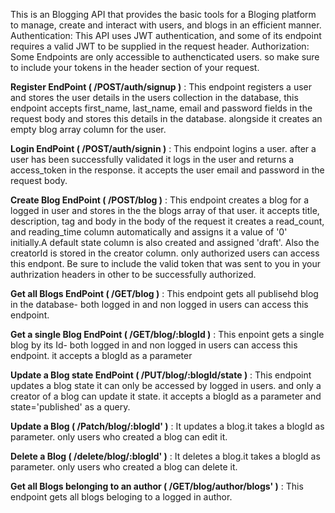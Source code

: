 This is an Blogging API that provides the basic tools for a Bloging platform to manage, create and interact with users, and blogs in an efficient manner.
Authentication: This API uses JWT authentication, and some of its endpoint requires a valid JWT to be supplied in the request header.
Authorization: Some Endpoints are only accessible to authencticated users. so make sure to include your tokens in the header section of your request.

**Register EndPoint ( /POST/auth/signup )** :
    This endpoint registers a user and stores the user details in the users collection in the database, this endpoint accepts first_name, last_name, email and password fields 
    in the request body and stores this details in the database. alongside it creates an empty blog array column for the user.

**Login EndPoint ( /POST/auth/signin )** :
      This endpoint logins a user. after a user has been successfully validated it logs in the user and returns a access_token in the response.
      it accepts the user email and password in the request body.
  
**Create Blog EndPoint ( /POST/blog )** :
    This endpoint creates a blog for a logged in user and stores in the the blogs array of that user. it accepts title, description, tag and body in the body of the request
    it creates a read_count, and reading_time column automatically and assigns it a value of '0' initially.A default state column is also created and assigned 'draft'.
    Also the creatorId is stored in the creator column. only authorized users can access this endpont. Be sure to include the valid token that was sent to you in your authrization
    headers in other to be successfully authorized.

**Get all Blogs EndPoint ( /GET/blog )** :
    This endpoint gets all publisehd blog in the database- both logged in and non logged in users can access this endpoint.

**Get a single Blog EndPoint ( /GET/blog/:blogId )** :
    This enpoint gets a single blog by its Id- both logged in and non logged in users can access this endpoint. it accepts a blogId as a parameter

**Update a Blog state EndPoint ( /PUT/blog/:blogId/state )** :
    This endpoint updates a blog state it can only be accessed by logged in users. and only a creator of a blog can update it state. it accepts a blogId as a parameter
    and state='published' as a query.

**Update a Blog  ( /Patch/blog/:blogId' )** :
    It updates a blog.it takes a blogId as parameter. only users who created a blog can edit it.
    
**Delete a Blog  ( /delete/blog/:blogId' )** :
    It deletes a blog.it takes a blogId as parameter. only users who created a blog can delete it.

**Get all Blogs belonging to an author ( /GET/blog/author/blogs' )** :
    This endpoint gets all blogs beloging to a logged in author.

    


